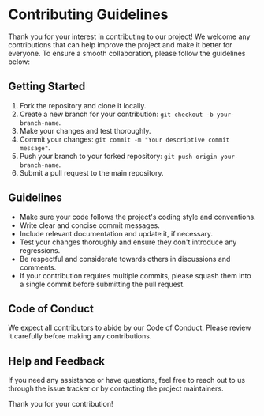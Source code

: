 # Contributing Guidelines

Thank you for your interest in contributing to our project! We welcome any contributions that can help improve the project and make it better for everyone. To ensure a smooth collaboration, please follow the guidelines below:

## Getting Started

1. Fork the repository and clone it locally.
2. Create a new branch for your contribution: `git checkout -b your-branch-name`.
3. Make your changes and test thoroughly.
4. Commit your changes: `git commit -m "Your descriptive commit message"`.
5. Push your branch to your forked repository: `git push origin your-branch-name`.
6. Submit a pull request to the main repository.

## Guidelines

- Make sure your code follows the project's coding style and conventions.
- Write clear and concise commit messages.
- Include relevant documentation and update it, if necessary.
- Test your changes thoroughly and ensure they don't introduce any regressions.
- Be respectful and considerate towards others in discussions and comments.
- If your contribution requires multiple commits, please squash them into a single commit before submitting the pull request.

## Code of Conduct

We expect all contributors to abide by our Code of Conduct. Please review it carefully before making any contributions.

## Help and Feedback

If you need any assistance or have questions, feel free to reach out to us through the issue tracker or by contacting the project maintainers.

Thank you for your contribution!

